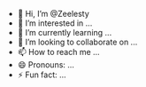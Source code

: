 - 👋 Hi, I’m @Zeelesty
- 👀 I’m interested in ...
- 🌱 I’m currently learning ...
- 💞️ I’m looking to collaborate on ...
- 📫 How to reach me ...
- 😄 Pronouns: ...
- ⚡ Fun fact: ...

<!---
Zeelesty/Zeelesty is a ✨ special ✨ repository because its `README.md` (this file) appears on your GitHub profile.
You can click the Preview link to take a look at your changes.
--->
